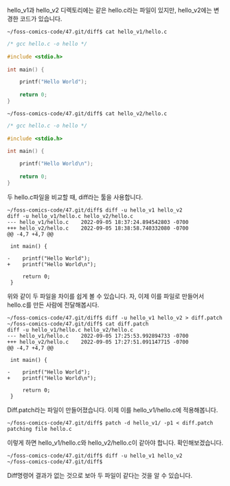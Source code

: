 hello_v1과  hello_v2 디렉토리에는 같은 hello.c라는 파일이 있지만, hello_v2에는 변경한 코드가 있습니다.

```  
~/foss-comics-code/47.git/diff$ cat hello_v1/hello.c 
```

```c
/* gcc hello.c -o hello */
  
#include <stdio.h>
  
int main() {

    printf("Hello World");
  
    return 0;
}
```

```
~/foss-comics-code/47.git/diff$ cat hello_v2/hello.c 
```

```c
/* gcc hello.c -o hello */
  
#include <stdio.h>
  
int main() {

    printf("Hello World\n");
  
    return 0;
}
```

두 hello.c파일을 비교할 때, diff라는 툴을 사용합니다.

```
~/foss-comics-code/47.git/diff$ diff -u hello_v1 hello_v2
diff -u hello_v1/hello.c hello_v2/hello.c
--- hello_v1/hello.c	2022-09-05 18:37:24.894542803 -0700
+++ hello_v2/hello.c	2022-09-05 18:38:58.740332080 -0700
@@ -4,7 +4,7 @@
   
 int main() {
 
-    printf("Hello World");
+    printf("Hello World\n");
   
     return 0;
 }
```

위와 같이 두 파일을 차이를 쉽게 볼 수 있습니다. 자, 이제 이를 파일로 만들어서 hello.c를 만든 사람에 전달해봅시다.
```
~/foss-comics-code/47.git/diff$ diff -u hello_v1 hello_v2 > diff.patch
~/foss-comics-code/47.git/diff$ cat diff.patch 
diff -u hello_v1/hello.c hello_v2/hello.c
--- hello_v1/hello.c	2022-09-05 17:25:53.992894733 -0700
+++ hello_v2/hello.c	2022-09-05 17:27:51.091147715 -0700
@@ -4,7 +4,7 @@
   
 int main() {
 
-    printf("Hello World");
+    printf("Hello World\n");
   
     return 0;
 }
```

Diff.patch라는 파일이 만들어졌습니다. 이제 이를 hello_v1/hello.c에 적용해봅니다.

```
~/foss-comics-code/47.git/diff$ patch -d hello_v1/ -p1 < diff.patch 
patching file hello.c
```

이렇게 하면 hello_v1/hello.c와 hello_v2/hello.c이 같아야 합니다. 확인해보겠습니다.

```
~/foss-comics-code/47.git/diff$ diff -u hello_v1 hello_v2
~/foss-comics-code/47.git/diff$ 
```

Diff명령어 결과가 없는 것으로 보아 두 파일이 같다는 것을 알 수 있습니다.



